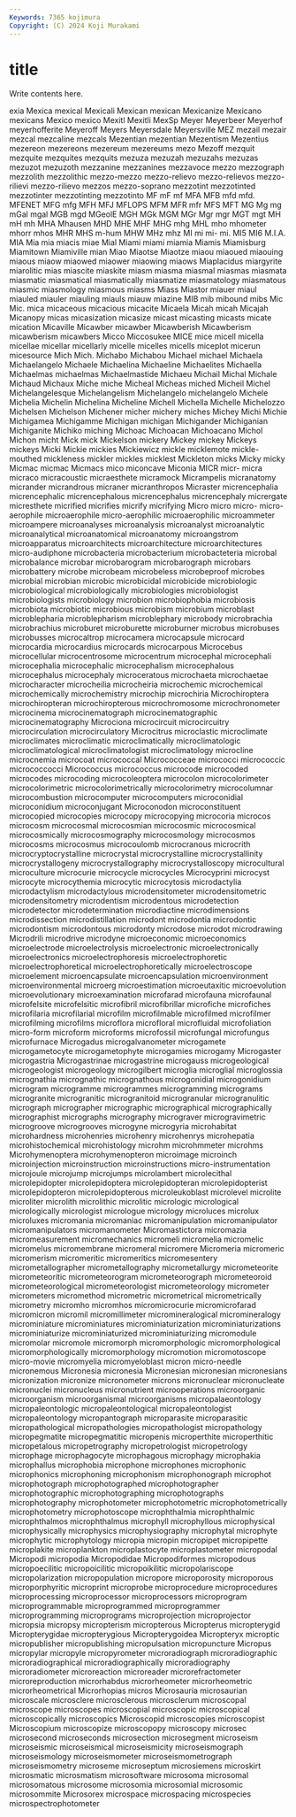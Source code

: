 ```yaml
---
Keywords: 7365 kojimura
Copyright: (C) 2024 Koji Murakami
---
```


# title

Write contents here.



exia Mexica mexical Mexicali Mexican mexican Mexicanize Mexicano mexicans
Mexico mexico Mexitl Mexitli MexSp Meyer Meyerbeer Meyerhof meyerhofferite Meyeroff
Meyers Meyersdale Meyersville MEZ mezail mezair mezcal mezcaline mezcals Mezentian
mezentian Mezentism Mezentius mezereon mezereons mezereum mezereums mezo Mezoff mezquit
mezquite mezquites mezquits mezuza mezuzah mezuzahs mezuzas mezuzot mezuzoth mezzanine
mezzanines mezzavoce mezzo mezzograph mezzolith mezzolithic mezzo-mezzo mezzo-relievo mezzo-relievos mezzo-rilievi
mezzo-rilievo mezzos mezzo-soprano mezzotint mezzotinted mezzotinter mezzotinting mezzotinto MF mF
mf MFA MFB mfd mfd. MFENET MFG mfg MFH MFJ
MFLOPS MFM MFR mfr MFS MFT MG Mg mg mGal
mgal MGB mgd MGeolE MGH MGk MGM MGr Mgr mgr
MGT mgt MH mH mh MHA Mhausen MHD MHE MHF
MHG mhg MHL mho mhometer mhorr mhos MHR MHS m-hum
MHW MHz mhz MI mi mi- mi. MI5 MI6 M.I.A.
MIA Mia mia miacis miae Mial Miami miami miamia Miamis
Miamisburg Miamitown Miamiville mian Miao Miaotse Miaotze miaou miaoued miaouing
miaous miaow miaowed miaower miaowing miaows Miaplacidus miargyrite miarolitic mias
miascite miaskite miasm miasma miasmal miasmas miasmata miasmatic miasmatical miasmatically
miasmatize miasmatology miasmatous miasmic miasmology miasmous miasms Miass Miastor miauer
miaul miauled miauler miauling miauls miauw miazine MIB mib mibound
mibs Mic Mic. mica micaceous micacious micacite Micaela Micah micah
Micajah Micanopy micas micasization micasize micast micasting micasts micate mication
Micaville Micawber micawber Micawberish Micawberism micawberism micawbers Micco Miccosukee MICE
mice micell micella micellae micellar micellarly micelle micelles micells miceplot
micerun micesource Mich Mich. Michabo Michabou Michael michael Michaela Michaelangelo
Michaele Michaelina Michaeline Michaelites Michaella Michaelmas michaelmas Michaelmastide Michaeu Michail
Michal Michale Michaud Michaux Miche miche Micheal Micheas miched Micheil
Michel Michelangelesque Michelangelism Michelangelo michelangelo Michele Michelia Michelin Michelina Micheline
Michell Michella Michelle Michelozzo Michelsen Michelson Michener micher michery miches
Michey Michi Michie Michigamea Michigamme Michigan michigan Michigander Michiganian Michiganite
Michiko miching Michoac Michoacan Michoacano Michol Michon micht Mick mick
Mickelson mickery Mickey mickey Mickeys mickeys Micki Mickie mickies Mickiewicz
mickle micklemote mickle-mouthed mickleness mickler mickles micklest Mickleton micks Micky
micky Micmac micmac Micmacs mico miconcave Miconia MICR micr- micra
micraco micracoustic micraesthete micramock Micrampelis micranatomy micrander micrandrous micraner micranthropos
Micraster micrencephalia micrencephalic micrencephalous micrencephalus micrencephaly micrergate micresthete micrified micrifies
micrify micrifying Micro micro micro- micro-aerophile microaerophile micro-aerophilic microaerophilic microammeter
microampere microanalyses microanalysis microanalyst microanalytic microanalytical microanatomical microanatomy microangstrom microapparatus
microarchitects microarchitecture microarchitectures micro-audiphone microbacteria microbacterium microbacteteria microbal microbalance microbar
microbarogram microbarograph microbars microbattery microbe microbeam microbeless microbeproof microbes microbial
microbian microbic microbicidal microbicide microbiologic microbiological microbiologically microbiologies microbiologist microbiologists
microbiology microbion microbiophobia microbiosis microbiota microbiotic microbious microbism microbium microblast
microblepharia microblepharism microblephary microbody microbrachia microbrachius microburet microburette microburner microbus
microbuses microbusses microcaltrop microcamera microcapsule microcard microcardia microcardius microcards microcarpous
Microcebus microcellular microcentrosome microcentrum microcephal microcephali microcephalia microcephalic microcephalism microcephalous
microcephalus microcephaly microceratous microchaeta microchaetae microcharacter microcheilia microcheiria microchemic microchemical
microchemically microchemistry microchip microchiria Microchiroptera microchiropteran microchiropterous microchromosome microchronometer microcinema
microcinematograph microcinematographic microcinematography Microciona microcircuit microcircuitry microcirculation microcirculatory Microcitrus microclastic
microclimate microclimates microclimatic microclimatically microclimatologic microclimatological microclimatologist microclimatology microcline microcnemia
microcoat micrococcal Micrococceae micrococci micrococcic micrococcocci Micrococcus micrococcus microcode microcoded
microcodes microcoding microcoleoptera microcolon microcolorimeter microcolorimetric microcolorimetrically microcolorimetry microcolumnar microcombustion
microcomputer microcomputers microconidial microconidium microconjugant Microconodon microconstituent microcopied microcopies microcopy
microcopying microcoria microcos microcosm microcosmal microcosmian microcosmic microcosmical microcosmically microcosmography
microcosmology microcosmos microcosms microcosmus microcoulomb microcranous microcrith microcryptocrystalline microcrystal microcrystalline
microcrystallinity microcrystallogeny microcrystallography microcrystalloscopy microcultural microculture microcurie microcycle microcycles Microcyprini
microcyst microcyte microcythemia microcytic microcytosis microdactylia microdactylism microdactylous microdensitometer microdensitometric
microdensitometry microdentism microdentous microdetection microdetector microdetermination microdiactine microdimensions microdissection microdistillation
microdont microdontia microdontic microdontism microdontous microdonty microdose microdot microdrawing Microdrili
microdrive microdyne microeconomic microeconomics microelectrode microelectrolysis microelectronic microelectronically microelectronics microelectrophoresis
microelectrophoretic microelectrophoretical microelectrophoretically microelectroscope microelement microencapsulate microencapsulation microenvironment microenvironmental microerg
microestimation microeutaxitic microevolution microevolutionary microexamination microfarad microfauna microfaunal microfelsite microfelsitic
microfibril microfibrillar microfiche microfiches microfilaria microfilarial microfilm microfilmable microfilmed microfilmer
microfilming microfilms microflora microfloral microfluidal microfoliation micro-form microform microforms microfossil
microfungal microfungus microfurnace Microgadus microgalvanometer microgamete microgametocyte microgametophyte microgamies microgamy
Microgaster microgastria Microgastrinae microgastrine microgauss microgeological microgeologist microgeology microgilbert microglia
microglial microglossia micrognathia micrognathic micrognathous microgonidial microgonidium microgram microgramme microgrammes
microgramming micrograms microgranite microgranitic microgranitoid microgranular microgranulitic micrograph micrographer micrographic
micrographical micrographically micrographist micrographs micrography micrograver microgravimetric microgroove microgrooves microgyne
microgyria microhabitat microhardness microhenries microhenry microhenrys microhepatia microhistochemical microhistology microhm
microhmmeter microhms Microhymenoptera microhymenopteron microimage microinch microinjection microinstruction microinstructions micro-instrumentation
microjoule microjump microjumps microlambert microlecithal microlepidopter microlepidoptera microlepidopteran microlepidopterist microlepidopteron
microlepidopterous microleukoblast microlevel microlite microliter microlith microlithic microlitic micrologic micrological
micrologically micrologist micrologue micrology microluces microlux microluxes micromania micromaniac micromanipulation
micromanipulator micromanipulators micromanometer Micromastictora micromazia micromeasurement micromechanics micromeli micromelia micromelic
micromelus micromembrane micromeral micromere Micromeria micromeric micromerism micromeritic micromeritics micromesentery
micrometallographer micrometallography micrometallurgy micrometeorite micrometeoritic micrometeorogram micrometeorograph micrometeoroid micrometeorological micrometeorologist
micrometeorology micrometer micrometers micromethod micrometric micrometrical micrometrically micrometry micromho micromhos
micromicrocurie micromicrofarad micromicron micromil micromillimeter micromineralogical micromineralogy microminiature microminiatures microminiaturization
microminiaturizations microminiaturize microminiaturized microminiaturizing micromodule micromolar micromole micromorph micromorphologic micromorphological
micromorphologically micromorphology micromotion micromotoscope micro-movie micromyelia micromyeloblast micron micro-needle micronemous
Micronesia micronesia Micronesian micronesian micronesians micronization micronize micronometer microns micronuclear
micronucleate micronuclei micronucleus micronutrient microoperations microorganic microorganism microorganismal microorganisms micropalaeontology
micropaleontologic micropaleontological micropaleontologist micropaleontology micropantograph microparasite microparasitic micropathological micropathologies micropathologist
micropathology micropegmatite micropegmatitic micropenis microperthite microperthitic micropetalous micropetrography micropetrologist micropetrology
microphage microphagocyte microphagous microphagy microphakia microphallus microphobia microphone microphones microphonic
microphonics microphoning microphonism microphonograph microphot microphotograph microphotographed microphotographer microphotographic microphotographing
microphotographs microphotography microphotometer microphotometric microphotometrically microphotometry microphotoscope microphthalmia microphthalmic microphthalmos
microphthalmus microphyll microphyllous microphysical microphysically microphysics microphysiography microphytal microphyte microphytic
microphytology micropia micropin micropipet micropipette microplakite microplankton microplastocyte microplastometer micropodal
Micropodi micropodia Micropodidae Micropodiformes micropodous micropoecilitic micropoicilitic micropoikilitic micropolariscope micropolarization
micropopulation micropore microporosity microporous microporphyritic microprint microprobe microprocedure microprocedures microprocessing
microprocessor microprocessors microprogram microprogrammable microprogrammed microprogrammer microprogramming microprograms microprojection microprojector
micropsia micropsy micropterism micropterous Micropterus micropterygid Micropterygidae micropterygious Micropterygoidea Micropteryx
microptic micropublisher micropublishing micropulsation micropuncture Micropus micropylar micropyle micropyrometer microradiograph
microradiographic microradiographical microradiographically microradiography microradiometer microreaction microreader microrefractometer microreproduction microrhabdus
microrheometer microrheometric microrheometrical Microrhopias micros Microsauria microsaurian microscale microsclere microsclerous
microsclerum microscopal microscope microscopes microscopial microscopic microscopical microscopically microscopics Microscopid
microscopies microscopist Microscopium microscopize microscopopy microscopy microsec microsecond microseconds microsection
microsegment microseism microseismic microseismical microseismicity microseismograph microseismology microseismometer microseismometrograph microseismometry
microseme microseptum microsiemens microskirt microsmatic microsmatism microsoftware microsoma microsomal microsomatous
microsome microsomia microsomial microsomic microsommite Microsorex microspace microspacing microspecies microspectrophotometer

